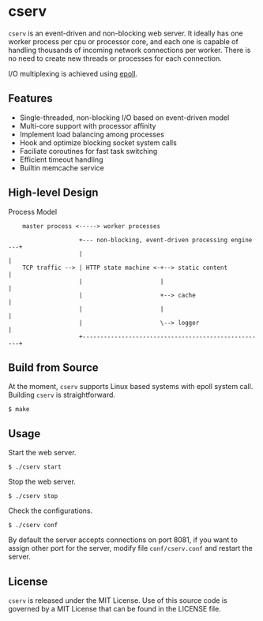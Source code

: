 # cserv

`cserv` is an event-driven and non-blocking web server. It ideally has one
worker process per cpu or processor core, and each one is capable of handling
thousands of incoming network connections per worker. There is no need to create
new threads or processes for each connection.

I/O multiplexing is achieved using [epoll](http://man7.org/linux/man-pages/man7/epoll.7.html).

## Features

* Single-threaded, non-blocking I/O based on event-driven model
* Multi-core support with processor affinity
* Implement load balancing among processes
* Hook and optimize blocking socket system calls
* Faciliate coroutines for fast task switching
* Efficient timeout handling
* Builtin memcache service 

## High-level Design

Process Model
```text
    master process <-----> worker processes

                    +--- non-blocking, event-driven processing engine ---+
                    |                                                    |
    TCP traffic --> | HTTP state machine <-+--> static content           |
                    |                      |                             |
                    |                      +--> cache                    |
                    |                      |                             |
                    |                      \--> logger                   |
                    +----------------------------------------------------+
```

## Build from Source

At the moment, `cserv` supports Linux based systems with epoll system call.
Building `cserv` is straightforward.
```shell
$ make
```

## Usage

Start the web server.
```shell
$ ./cserv start
````

Stop the web server.
```shell
$ ./cserv stop
```

Check the configurations.
```shell
$ ./cserv conf
```

By default the server accepts connections on port 8081, if you want to assign
other port for the server, modify file `conf/cserv.conf` and restart the server.

## License
`cserv` is released under the MIT License. Use of this source code is governed
by a MIT License that can be found in the LICENSE file.
